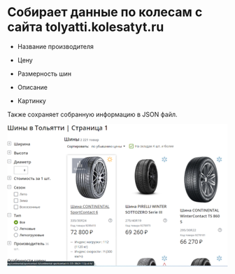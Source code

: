 # Собирает данные по колесам с сайта tolyatti.kolesatyt.ru

- Название производителя

- Цену

- Размерность шин

- Описание

- Картинку

Также сохраняет собранную информацию в JSON файл.

![Image alt](https://github.com/Pravdin763/parsing_kolesatyt/blob/main/шины.png)
